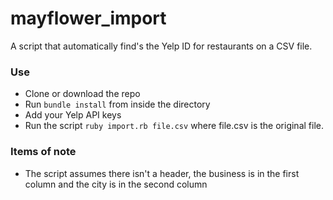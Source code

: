 mayflower_import
================

A script that automatically find's the Yelp ID for restaurants on a CSV file.


### Use
* Clone or download the repo
* Run `` bundle install `` from inside the directory
* Add your Yelp API keys
* Run the script ``` ruby import.rb file.csv ``` where file.csv is the original file.

### Items of note
* The script assumes there isn't a header, the business is in the first column and the city is in the second column
